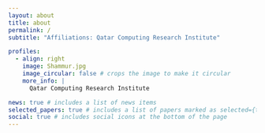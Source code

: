 ```yaml
---
layout: about
title: about
permalink: /
subtitle: "Affiliations: Qatar Computing Research Institute"

profiles:
  - align: right
    image: Shammur.jpg
    image_circular: false # crops the image to make it circular
    more_info: |
      Qatar Computing Research Institute

news: true # includes a list of news items
selected_papers: true # includes a list of papers marked as selected={true}
social: true # includes social icons at the bottom of the page
---
```

